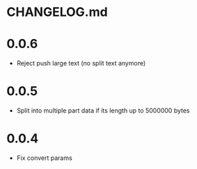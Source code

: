 # CHANGELOG.md

# 0.0.6

- Reject push large text (no split text anymore)

# 0.0.5

- Split into multiple part data if its length up to 5000000 bytes

# 0.0.4

- Fix convert params
